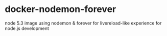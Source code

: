 # docker-nodemon-forever
node 5.3 image using nodemon &amp; forever for livereload-like experience for node.js development
